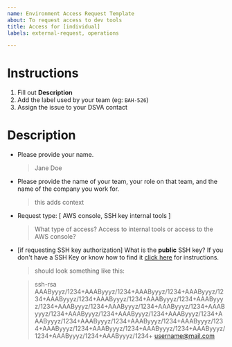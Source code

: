 ```yaml
---
name: Environment Access Request Template
about: To request access to dev tools
title: Access for [individual]
labels: external-request, operations

---
```


# Instructions
1. Fill out **Description**
1. Add the label used by your team (eg: `BAH-526`)
1. Assign the issue to your DSVA contact 


# Description
- Please provide your name.
   > Jane Doe
- Please provide the name of your team, your role on that team, and the name of the company you work for.
   > this adds context
- Request type: [ AWS console, SSH key internal tools ]
   > What type of access?
   > Access to internal tools or access to the AWS console?
- [if requesting SSH key authorization] What is the **public** SSH key? If you don't have a SSH Key or know how to find it [click here](https://github.com/department-of-veterans-affairs/vets.gov-team/blob/master/Practice%20Areas/Engineering/Internal%20Tools.md#create-ssh-public-key) for instructions.
  > should look something like this:

  > ssh-rsa 
  >  AAAByyyz/1234+AAAByyyz/1234+AAAByyyz/1234+AAAByyyz/1234+AAAByyyz/1234+AAAByyyz/1234+AAAByyyz/1234+AAAByyyz/1234+AAAByyyz/1234+AAAByyyz/1234+AAAByyyz/1234+AAAByyyz/1234+AAAByyyz/1234+AAAByyyz/1234+AAAByyyz/1234+AAAByyyz/1234+AAAByyyz/1234+AAAByyyz/1234+AAAByyyz/1234+AAAByyyz/1234+AAAByyyz/1234+AAAByyyz/1234+AAAByyyz/1234+AAAByyyz/1234+AAAByyyz/1234+ username@mail.com


